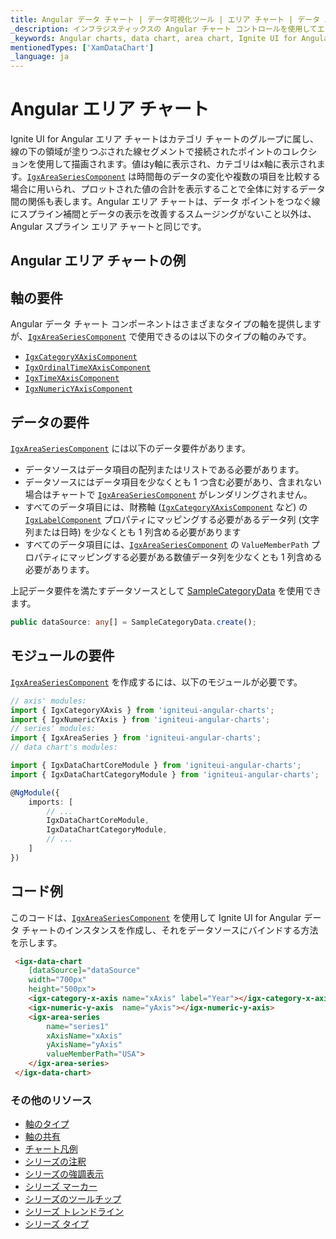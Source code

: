 ```yaml
---
title: Angular データ チャート | データ可視化ツール | エリア チャート | データ バインディング | インフラジスティックス
_description: インフラジスティックスの Angular チャート コントロールを使用してエリア チャートを作成します。Ignite UI for Angular グラフ タイプについて説明します。
_keywords: Angular charts, data chart, area chart, Ignite UI for Angular, Infragistics, Angular チャート, データ チャート, エリア チャート, インフラジスティックス
mentionedTypes: ['XamDataChart']
_language: ja
---
```


# Angular エリア チャート

Ignite UI for Angular エリア チャートはカテゴリ チャートのグループに属し、線の下の領域が塗りつぶされた線セグメントで接続されたポイントのコレクションを使用して描画されます。値はy軸に表示され、カテゴリはx軸に表示されます。[`IgxAreaSeriesComponent`]({environment:dvApiBaseUrl}/products/ignite-ui-angular/api/docs/typescript/latest/classes/igxareaseriescomponent.html) は時間毎のデータの変化や複数の項目を比較する場合に用いられ、プロットされた値の合計を表示することで全体に対するデータ間の関係も表します。Angular エリア チャートは、データ ポイントをつなぐ線にスプライン補間とデータの表示を改善するスムージングがないこと以外は、Angular スプライン エリア チャートと同じです。

## Angular エリア チャートの例

<code-view style="height: 400px"
           data-demos-base-url="{environment:dvDemosBaseUrl}"
           iframe-src="{environment:dvDemosBaseUrl}/charts/data-chart-type-category-area-series"
           alt="Angular エリア チャートの例"
           github-src="charts/data-chart/type-category-area-series">
</code-view>

<div class="divider--half"></div>

## 軸の要件

Angular データ チャート コンポーネントはさまざまなタイプの軸を提供しますが、[`IgxAreaSeriesComponent`]({environment:dvApiBaseUrl}/products/ignite-ui-angular/api/docs/typescript/latest/classes/igxareaseriescomponent.html) で使用できるのは以下のタイプの軸のみです。

-   [`IgxCategoryXAxisComponent`]({environment:dvApiBaseUrl}/products/ignite-ui-angular/api/docs/typescript/latest/classes/igxcategoryxaxiscomponent.html)
-   [`IgxOrdinalTimeXAxisComponent`]({environment:dvApiBaseUrl}/products/ignite-ui-angular/api/docs/typescript/latest/classes/igxordinaltimexaxiscomponent.html)
-   [`IgxTimeXAxisComponent`]({environment:dvApiBaseUrl}/products/ignite-ui-angular/api/docs/typescript/latest/classes/igxtimexaxiscomponent.html)
-   [`IgxNumericYAxisComponent`]({environment:dvApiBaseUrl}/products/ignite-ui-angular/api/docs/typescript/latest/classes/igxnumericyaxiscomponent.html)

## データの要件

[`IgxAreaSeriesComponent`]({environment:dvApiBaseUrl}/products/ignite-ui-angular/api/docs/typescript/latest/classes/igxareaseriescomponent.html) には以下のデータ要件があります。

-   データソースはデータ項目の配列またはリストである必要があります。
-   データソースにはデータ項目を少なくとも 1 つ含む必要があり、含まれない場合はチャートで [`IgxAreaSeriesComponent`]({environment:dvApiBaseUrl}/products/ignite-ui-angular/api/docs/typescript/latest/classes/igxareaseriescomponent.html) がレンダリングされません。
-   すべてのデータ項目には、財務軸 ([`IgxCategoryXAxisComponent`]({environment:dvApiBaseUrl}/products/ignite-ui-angular/api/docs/typescript/latest/classes/igxcategoryxaxiscomponent.html) など) の [`IgxLabelComponent`]({environment:dvApiBaseUrl}/products/ignite-ui-angular/api/docs/typescript/latest/classes/igxlabelcomponent.html) プロパティにマッピングする必要があるデータ列 (文字列または日時) を少なくとも 1 列含める必要があります
-   すべてのデータ項目には、[`IgxAreaSeriesComponent`]({environment:dvApiBaseUrl}/products/ignite-ui-angular/api/docs/typescript/latest/classes/igxareaseriescomponent.html) の `ValueMemberPath` プロパティにマッピングする必要がある数値データ列を少なくとも 1 列含める必要があります。

上記データ要件を満たすデータソースとして [SampleCategoryData](data-chart-data-sources-category.md) を使用できます。

```ts
public dataSource: any[] = SampleCategoryData.create();
```

## モジュールの要件

[`IgxAreaSeriesComponent`]({environment:dvApiBaseUrl}/products/ignite-ui-angular/api/docs/typescript/latest/classes/igxareaseriescomponent.html) を作成するには、以下のモジュールが必要です。

```ts
// axis' modules:
import { IgxCategoryXAxis } from 'igniteui-angular-charts';
import { IgxNumericYAxis } from 'igniteui-angular-charts';
// series' modules:
import { IgxAreaSeries } from 'igniteui-angular-charts';
// data chart's modules:

import { IgxDataChartCoreModule } from 'igniteui-angular-charts';
import { IgxDataChartCategoryModule } from 'igniteui-angular-charts';

@NgModule({
    imports: [
        // ...
        IgxDataChartCoreModule,
        IgxDataChartCategoryModule,
        // ...
    ]
})
```

## コード例

このコードは、[`IgxAreaSeriesComponent`]({environment:dvApiBaseUrl}/products/ignite-ui-angular/api/docs/typescript/latest/classes/igxareaseriescomponent.html) を使用して Ignite UI for Angular データ チャートのインスタンスを作成し、それをデータソースにバインドする方法を示します。

```html
 <igx-data-chart
    [dataSource]="dataSource"
    width="700px"
    height="500px">
    <igx-category-x-axis name="xAxis" label="Year"></igx-category-x-axis>
    <igx-numeric-y-axis  name="yAxis"></igx-numeric-y-axis>
    <igx-area-series
        name="series1"
        xAxisName="xAxis"
        yAxisName="yAxis"
        valueMemberPath="USA">
    </igx-area-series>
 </igx-data-chart>
```

### その他のリソース

-   [軸のタイプ](data-chart-axis-types.md)
-   [軸の共有](data-chart-axis-sharing.md)
-   [チャート凡例](data-chart-legends.md)
-   [シリーズの注釈](data-chart-series-annotations.md)
-   [シリーズの強調表示](data-chart-series-highlighting.md)
-   [シリーズ マーカー](data-chart-series-markers.md)
-   [シリーズのツールチップ](data-chart-series-tooltips.md)
-   [シリーズ トレンドライン](data-chart-series-trendlines.md)
-   [シリーズ タイプ](data-chart-series-types.md)
